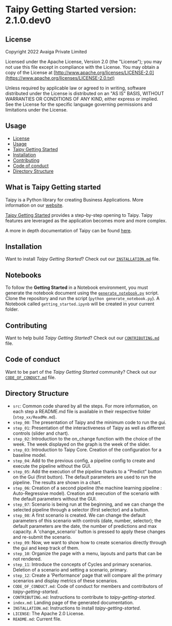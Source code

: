 # Taipy Getting Started version: 2.1.0.dev0

## License
Copyright 2022 Avaiga Private Limited

Licensed under the Apache License, Version 2.0 (the "License"); you may not use this file except in compliance with
the License. You may obtain a copy of the License at
[http://www.apache.org/licenses/LICENSE-2.0](https://www.apache.org/licenses/LICENSE-2.0.txt)

Unless required by applicable law or agreed to in writing, software distributed under the License is distributed on
an "AS IS" BASIS, WITHOUT WARRANTIES OR CONDITIONS OF ANY KIND, either express or implied. See the License for the
specific language governing permissions and limitations under the License.

## Usage

- [License](#license)
- [Usage](#usage)
- [Taipy Getting Started](#what-is-taipy-getting-started)
- [Installation](#installation)
- [Contributing](#contributing)
- [Code of conduct](#code-of-conduct)
- [Directory Structure](#directory-structure)

## What is Taipy Getting started

Taipy is a Python library for creating Business Applications. More information on our [website](https://www.taipy.io).

[Taipy Getting Started](https://docs.taipy.io/en/latest/getting_started/) provides a step-by-step opening to Taipy. 
Taipy features are leveraged as the application becomes more and more complex.

A more in depth documentation of Taipy can be found [here](https://docs.taipy.io/en/latest/).

## Installation

Want to install _Taipy Getting Started_? Check out our [`INSTALLATION.md`](INSTALLATION.md) file.

## Notebooks

To follow the **Getting Started** in a Notebook environment, you must generate the notebook document using the [`generate_notebook.py`](generate_notebook.py) script. Clone the repository and run the script (`python generate_notebook.py`). A Notebook called `getting_started.ipynb` will be created in your current folder.

## Contributing

Want to help build _Taipy Getting Started_? Check out our [`CONTRIBUTING.md`](CONTRIBUTING.md) file.

## Code of conduct

Want to be part of the _Taipy Getting Started_ community? Check out our [`CODE_OF_CONDUCT.md`](CODE_OF_CONDUCT.md) file.

## Directory Structure

- `src`: Common code shared by all the steps. For more information, on each step a README.md file is available in their
  respective folder (`step_xx/ReadMe.md`).
- `step_00`: The presentation of Taipy and the minimum code to run the gui.
- `step_01`: Presentation of the interactiveness of Taipy as well as different controls (slider and chart).
- `step_02`: Introduction to the on_change function with the choice of the week. The week displayed on the graph is 
  the week of the slider.
- `step_03`: Introduction to Taipy Core. Creation of the configuration for a baseline model.
- `step_04`: Add to the previous config, a pipeline config to create and execute the pipeline without the GUI.
- `step_05`: Add the execution of the pipeline thanks to a "Predict" button on the Gui (first button). The default 
  parameters are used to run the pipeline. The results are shown in a chart.
- `step_06`: Creation of a second pipeline (the machine learning pipeline : Auto-Regressive model). Creation and 
  execution of the scenario with the default parameters without the GUI.
- `step_07`: Scenario is being run at the beginning, and we can change the selected pipeline through a selector 
  (first selector) and a button.
- `step_08`: A first scenario is created. We can change the default parameters of this scenario with controls (date, 
  number, selector); the default parameters are the date, the number of predictions and max capacity. A 
  'change_scenario' button is pressed to apply these changes and re-submit the scenario.
- `step_09`: Now, we want to show how to create scenarios directly through the gui and keep track of them.
- `step_10`: Organize the page with a menu, layouts and parts that can be not rendered.
- `step_11`: Introduce the concepts of Cycles and primary scenarios. Deletion of a scenario and setting a scenario, 
  primary.
- `step_12`: Create a 'Performance' page that will compare all the primary scenarios and display metrics of these 
  scenarios.
- `CODE_OF_CONDUCT.md`: Code of conduct for members and contributors of _taipy-getting-started_.
- `CONTRIBUTING.md`: Instructions to contribute to _taipy-getting-started_.
- `index.md`: Landing page of the generated documentation. 
- `INSTALLATION.md`: Instructions to install _taipy-getting-started_.
- `LICENSE`: The Apache 2.0 License.
- `README.md`: Current file.
